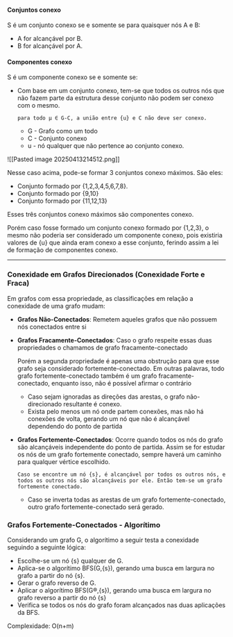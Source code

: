 #### Conjuntos conexo

S é um conjunto conexo se e somente se para quaisquer nós A e B:

- A for alcançável por B.
- B for alcançável por A.

#### Componentes conexo

S é um componente conexo se e somente se:

- Com base em um conjunto conexo, tem-se que todos os outros nós que não fazem parte da estrutura desse conjunto não podem ser conexo com o mesmo.

	`para todo µ ∈ G-C, a união entre {u} e C não deve ser conexo.`
	
	- G - Grafo como um todo
	- C - Conjunto conexo
	- u - nó qualquer que não pertence ao conjunto conexo.

![[Pasted image 20250413214512.png]]

Nesse caso acima, pode-se formar 3 conjuntos conexo máximos. São eles:

- Conjunto formado por {1,2,3,4,5,6,7,8}.
- Conjunto formado por {9,10}
- Conjunto formado por {11,12,13}

Esses três conjuntos conexo máximos são componentes conexo. 

Porém caso fosse formado um conjunto conexo formado por {1,2,3}, o mesmo não poderia ser considerado um componente conexo, pois existiria valores de {u} que ainda eram conexo a esse conjunto, ferindo assim a lei de formação de componentes conexo.

---
### Conexidade em Grafos Direcionados (Conexidade Forte e Fraca)

Em grafos com essa propriedade, as classificações em relação a conexidade de uma grafo mudam:

- **Grafos Não-Conectados**: Remetem aqueles grafos que não possuem nós conectados entre si

- **Grafos Fracamente-Conectados**: Caso o grafo respeite essas duas propriedades o chamamos de grafo fracamente-conectado

	Porém a segunda propriedade é apenas uma obstrução para que esse grafo seja considerado fortemente-conectado. 
	Em outras palavras, todo grafo fortemente-conectado também é um grafo fracamente-conectado, enquanto isso, não é possível afirmar o contrário

	- Caso sejam ignoradas as direções das arestas, o grafo não-direcionado resultante é conexo.
	 - Exista pelo menos um nó onde partem conexões, mas não há conexões de volta, gerando um nó que não é alcançável dependendo do ponto de partida

- **Grafos Fortemente-Conectados**: Ocorre quando todos os nós do grafo são alcançáveis independente do ponto de partida. Assim se for estudar os nós de um grafo fortemente conectado, sempre haverá um caminho para qualquer vértice escolhido.

	`Caso se encontre um nó {s}, é alcançável por todos os outros nós, e todos os outros nós são alcançáveis por ele. Então tem-se um grafo fortemente conectado.`

	- Caso se inverta todas as arestas de um grafo fortemente-conectado, outro grafo fortemente-conectado será gerado.

### Grafos Fortemente-Conectados - Algorítimo

Considerando um grafo G, o algorítimo a seguir testa a conexidade seguindo a seguinte lógica:

- Escolhe-se um nó {s} qualquer de G.
- Aplica-se o algorítimo BFS(G,{s}), gerando uma busca em largura no grafo a partir do nó {s}.
- Gerar o grafo reverso de G.
- Aplicar o algorítimo BFS(G®,{s}), gerando uma busca em largura no grafo reverso a partir do nó {s}
- Verifica se todos os nós do grafo foram alcançados nas duas aplicações da BFS.

Complexidade: O(n+m)
